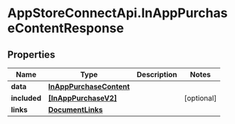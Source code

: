 # AppStoreConnectApi.InAppPurchaseContentResponse

## Properties

Name | Type | Description | Notes
------------ | ------------- | ------------- | -------------
**data** | [**InAppPurchaseContent**](InAppPurchaseContent.md) |  | 
**included** | [**[InAppPurchaseV2]**](InAppPurchaseV2.md) |  | [optional] 
**links** | [**DocumentLinks**](DocumentLinks.md) |  | 



